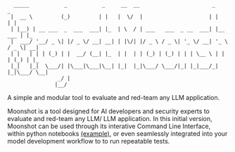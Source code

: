 ```
  _____           _           _     __  __                       _           _   
 |  __ \         (_)         | |   |  \/  |                     | |         | |  
 | |__) | __ ___  _  ___  ___| |_  | \  / | ___   ___  _ __  ___| |__   ___ | |_ 
 |  ___/ '__/ _ \| |/ _ \/ __| __| | |\/| |/ _ \ / _ \| '_ \/ __| '_ \ / _ \| __|
 | |   | | | (_) | |  __/ (__| |_  | |  | | (_) | (_) | | | \__ \ | | | (_) | |_ 
 |_|   |_|  \___/| |\___|\___|\__| |_|  |_|\___/ \___/|_| |_|___/_| |_|\___/ \__|
                _/ |                                                             
               |__/                                                              

```

A simple and modular tool to evaluate and red-team any LLM application.

Moonshot is a tool designed for AI developers and security experts to evaluate and red-team any LLM/ LLM application. In this initial version, Moonshot can be used through its interative Command Line Interface, within python notebooks [(example)](https://github.com/moonshot-admin/moonshot/tree/main/examples/test-openai-gpt35.ipynb), or even seamlessly integrated into your model development workflow to to run repeatable tests.
